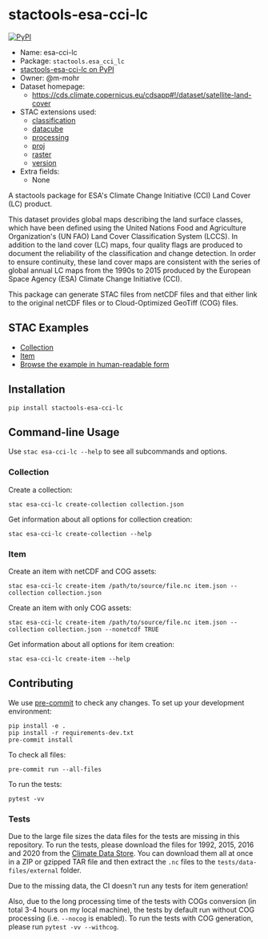 # stactools-esa-cci-lc

[![PyPI](https://img.shields.io/pypi/v/stactools-esa-cci-lc)](https://pypi.org/project/stactools-esa-cci-lc/)

- Name: esa-cci-lc
- Package: `stactools.esa_cci_lc`
- [stactools-esa-cci-lc on PyPI](https://pypi.org/project/stactools-esa-cci-lc/)
- Owner: @m-mohr
- Dataset homepage:
  - <https://cds.climate.copernicus.eu/cdsapp#!/dataset/satellite-land-cover>
- STAC extensions used:
  - [classification](https://github.com/stac-extensions/classification/)
  - [datacube](https://github.com/stac-extensions/datacube/)
  - [processing](https://github.com/stac-extensions/processing/)
  - [proj](https://github.com/stac-extensions/projection/)
  - [raster](https://github.com/stac-extensions/raster/)
  - [version](https://github.com/stac-extensions/version/)
- Extra fields:
  - None

A stactools package for ESA's Climate Change Initiative (CCI) Land Cover (LC)
product.

This dataset provides global maps describing the land surface classes,
which have been defined using the United Nations Food and Agriculture
Organization's (UN FAO) Land Cover Classification System (LCCS).
In addition to the land cover (LC) maps, four quality flags are produced to
document the reliability of the classification and change detection.
In order to ensure continuity, these land cover maps are consistent with the
series of global annual LC maps from the 1990s to 2015 produced by the
European Space Agency (ESA) Climate Change Initiative (CCI).

This package can generate STAC files from netCDF files and that either link to
the original netCDF files or to Cloud-Optimized GeoTiff (COG) files.

## STAC Examples

- [Collection](examples/collection.json)
- [Item](examples/item.json)
- [Browse the example in human-readable form](https://radiantearth.github.io/stac-browser/#/external/raw.githubusercontent.com/stactools-packages/esa-cci-lc/main/examples/collection.json)

## Installation

```shell
pip install stactools-esa-cci-lc
```

## Command-line Usage

Use `stac esa-cci-lc --help` to see all subcommands and options.

### Collection

Create a collection:

```shell
stac esa-cci-lc create-collection collection.json
```

Get information about all options for collection creation:

```shell
stac esa-cci-lc create-collection --help
```

### Item

Create an item with netCDF and COG assets:

```shell
stac esa-cci-lc create-item /path/to/source/file.nc item.json --collection collection.json
```

Create an item with only COG assets:

```shell
stac esa-cci-lc create-item /path/to/source/file.nc item.json --collection collection.json --nonetcdf TRUE
```

Get information about all options for item creation:

```shell
stac esa-cci-lc create-item --help
```

## Contributing

We use [pre-commit](https://pre-commit.com/) to check any changes.
To set up your development environment:

```shell
pip install -e .
pip install -r requirements-dev.txt
pre-commit install
```

To check all files:

```shell
pre-commit run --all-files
```

To run the tests:

```shell
pytest -vv
```

### Tests

Due to the large file sizes the data files for the tests are missing in this repository.
To run the tests, please download the files for 1992, 2015, 2016 and 2020 from the
[Climate Data Store](https://cds.climate.copernicus.eu/cdsapp#!/dataset/satellite-land-cover?tab=form).
You can download them all at once in a ZIP or gzipped TAR file and then extract the `.nc` files
to the `tests/data-files/external` folder.

Due to the missing data, the CI doesn't run any tests for item generation!

Also, due to the long processing time of the tests with COGs conversion (in total 3-4 hours on 
my local machine), the tests by default run without COG processing (i.e. `--nocog` is enabled).
To run the tests with COG generation, please run `pytest -vv --withcog`.
